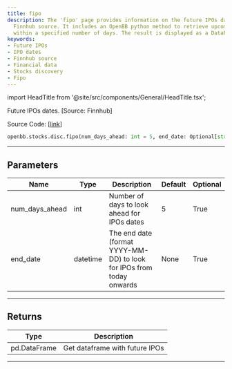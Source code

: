 ```yaml
---
title: fipo
description: The 'fipo' page provides information on the future IPOs dates using the
  Finnhub source. It includes an OpenBB python method to retrieve upcoming IPO dates
  within a specified number of days. The result is displayed as a DataFrame.
keywords:
- Future IPOs
- IPO dates
- Finnhub source
- Financial data
- Stocks discovery
- Fipo
---
```


import HeadTitle from '@site/src/components/General/HeadTitle.tsx';

<HeadTitle title="stocks.disc.fipo - Reference | OpenBB SDK Docs" />

Future IPOs dates. [Source: Finnhub]

Source Code: [[link](https://github.com/OpenBB-finance/OpenBB/tree/main/openbb_terminal/stocks/discovery/finnhub_model.py#L115)]

```python
openbb.stocks.disc.fipo(num_days_ahead: int = 5, end_date: Optional[str] = None)
```

---

## Parameters

| Name | Type | Description | Default | Optional |
| ---- | ---- | ----------- | ------- | -------- |
| num_days_ahead | int | Number of days to look ahead for IPOs dates | 5 | True |
| end_date | datetime | The end date (format YYYY-MM-DD) to look for IPOs from today onwards | None | True |


---

## Returns

| Type | Description |
| ---- | ----------- |
| pd.DataFrame | Get dataframe with future IPOs |
---

